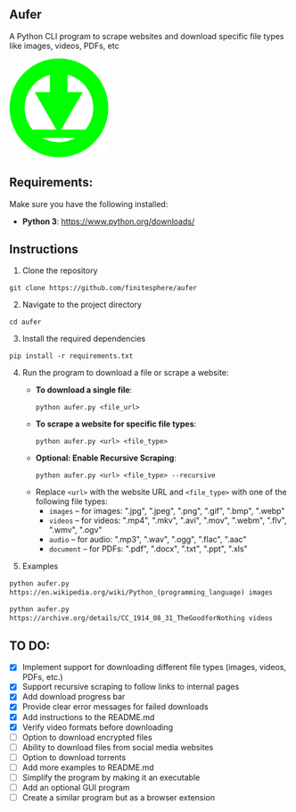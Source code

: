## Aufer
A Python CLI program to scrape websites and download specific file types like images, videos, PDFs, etc

![](https://github.com/finitesphere/aufer/blob/main/logo.png)

## Requirements:
Make sure you have the following installed:
- **Python 3**: https://www.python.org/downloads/

## Instructions
1. Clone the repository
```
git clone https://github.com/finitesphere/aufer
```
2. Navigate to the project directory 
```
cd aufer
```
3. Install the required dependencies
```
pip install -r requirements.txt
```
4. Run the program to download a file or scrape a website:
   
   - **To download a single file**:
     ```
     python aufer.py <file_url>
     ```
   - **To scrape a website for specific file types**:
     ```
     python aufer.py <url> <file_type>
     ```
   - **Optional: Enable Recursive Scraping**:
     ```
     python aufer.py <url> <file_type> --recursive
     ```
   - Replace `<url>` with the website URL and `<file_type>` with one of the following file types:
      - `images` – for images: ".jpg", ".jpeg", ".png", ".gif", ".bmp", ".webp"
      - `videos` – for videos: ".mp4", ".mkv", ".avi", ".mov", ".webm", ".flv", ".wmv", ".ogv"
      - `audio` – for audio: ".mp3", ".wav", ".ogg", ".flac", ".aac"
      - `document` – for PDFs: ".pdf", ".docx", ".txt", ".ppt", ".xls"
5. Examples
```
python aufer.py https://en.wikipedia.org/wiki/Python_(programming_language) images
```
```
python aufer.py https://archive.org/details/CC_1914_08_31_TheGoodforNothing videos
```
## TO DO:
- [X] Implement support for downloading different file types (images, videos, PDFs, etc.)
- [X] Support recursive scraping to follow links to internal pages
- [X] Add download progress bar
- [X] Provide clear error messages for failed downloads
- [X] Add instructions to the README.md
- [X] Verify video formats before downloading
- [ ] Option to download encrypted files
- [ ] Ability to download files from social media websites
- [ ] Option to download torrents
- [ ] Add more examples to README.md
- [ ] Simplify the program by making it an executable
- [ ] Add an optional GUI program
- [ ] Create a similar program but as a browser extension
